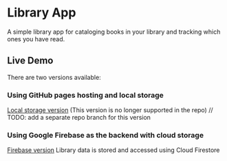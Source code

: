 # Library App

A simple library app for cataloging books in your library and tracking which ones you have read.

## Live Demo

There are two versions available:

### Using GitHub pages hosting and local storage
[Local storage version](https://dinitrogen.github.io/library/)
(This version is no longer supported in the repo)
// TODO: add a separate repo branch for this version


### Using Google Firebase as the backend with cloud storage
[Firebase version](https://library-ac551.web.app/)
Library data is stored and accessed using Cloud Firestore